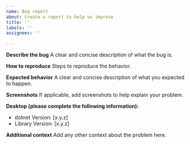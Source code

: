 ```yaml
---
name: Bug report
about: Create a report to help us improve
title: ''
labels: ''
assignees: ''

---
```


**Describe the bug**
A clear and concise description of what the bug is.

**How to reproduce**
Steps to reproduce the behavior.

**Expected behavior**
A clear and concise description of what you expected to happen.

**Screenshots**
If applicable, add screenshots to help explain your problem.

**Desktop (please complete the following information):**
 - dotnet Version: [x.y.z]
 - Library Version: [x.y.z]

**Additional context**
Add any other context about the problem here.
